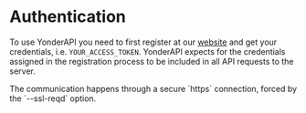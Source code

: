 # Authentication

To use YonderAPI you need to first register at our [website](http://yonderlabs.com/api/#try) and get your credentials, i.e. `YOUR_ACCESS_TOKEN`.
YonderAPI expects for the credentials assigned in the registration process to be included in all API requests to the server.

<aside class="notice">
The communication happens through a secure `https` connection, forced by the `--ssl-reqd` option.</aside>
